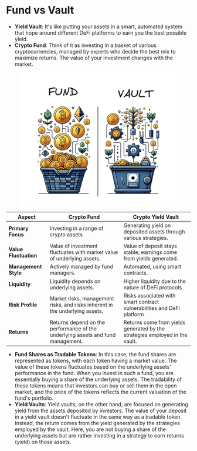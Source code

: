# Fund vs Vault

* **Yield Vault**: It's like putting your assets in a smart, automated system that hope around different DeFi platforms to earn you the best possible yield.
* **Crypto Fund**: Think of it as investing in a basket of various cryptocurrencies, managed by experts who decide the best mix to maximize returns. The value of your investment changes with the market.

<figure><img src="../../.gitbook/assets/CleanShot 2023-11-14 at 16.43.58@2x.png" alt=""><figcaption></figcaption></figure>



| Aspect                | Crypto Fund                                                                     | Crypto Yield Vault                                                          |
| --------------------- | ------------------------------------------------------------------------------- | --------------------------------------------------------------------------- |
| **Primary Focus**     | Investing in a range of crypto assets                                           | Generating yield on deposited assets through various strategies.            |
| **Value Fluctuation** | Value of investment fluctuates with market value of underlying assets.          | Value of deposit stays  stable; earnings come from yields generated.        |
| **Management Style**  | Actively managed by fund managers.                                              | Automated, using smart contracts.                                           |
| **Liquidity**         | Liquidity depends on underlying assets.                                         | Higher liquidity due to the nature of DeFi protocols                        |
| **Risk Profile**      | Market risks, management risks, and risks inherent in the underlying assets.    | Risks associated with smart contract vulnerabilities and DeFi platform      |
| **Returns**           | Returns depend on the performance of the underlying assets and fund management. | Returns come from yields generated by the strategies employed in the vault. |

* **Fund Shares as Tradable Tokens**: In this case, the fund shares are represented as tokens, with each token having a market value. The value of these tokens fluctuates based on the underlying assets' performance in the fund. When you invest in such a fund, you are essentially buying a share of the underlying assets. The tradability of these tokens means that investors can buy or sell them in the open market, and the price of the tokens reflects the current valuation of the fund's portfolio.
* **Yield Vaults**: Yield vaults, on the other hand, are focused on generating yield from the assets deposited by investors. The value of your deposit in a yield vault doesn't fluctuate in the same way as a tradable token. Instead, the return comes from the yield generated by the strategies employed by the vault. Here, you are not buying a share of the underlying assets but are rather investing in a strategy to earn returns (yield) on those assets.
